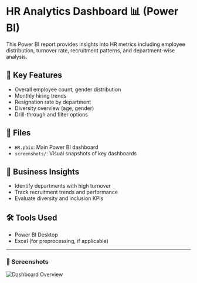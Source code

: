 
# HR Analytics Dashboard 📊 (Power BI)

This Power BI report provides insights into HR metrics including employee distribution, turnover rate, recruitment patterns, and department-wise analysis.

## 📌 Key Features
- Overall employee count, gender distribution
- Monthly hiring trends
- Resignation rate by department
- Diversity overview (age, gender)
- Drill-through and filter options

## 📂 Files
- `HR.pbix`: Main Power BI dashboard
- `screenshots/`: Visual snapshots of key dashboards

## 🧠 Business Insights
- Identify departments with high turnover
- Track recruitment trends and performance
- Evaluate diversity and inclusion KPIs

## 🛠 Tools Used
- Power BI Desktop
- Excel (for preprocessing, if applicable)

---

### 📸 Screenshots

![Dashboard Overview](screenshots/hr-dashboard-overview.png)
